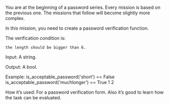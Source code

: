  You are at the beginning of a password series. Every mission is based on the previous one. The missions that follow will become slightly more complex.

In this mission, you need to create a password verification function.

The verification condition is:

    the length should be bigger than 6.

Input: A string.

Output: A bool.

Example:
is_acceptable_password('short') == False
is_acceptable_password('muchlonger') == True
1
2

How it’s used: For a password verification form. Also it’s good to learn how the task can be evaluated. 